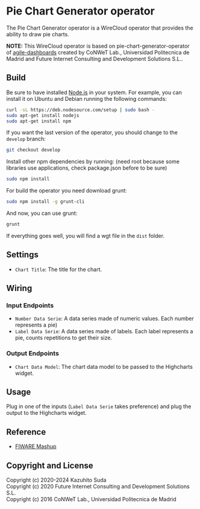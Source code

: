 Pie Chart Generator operator
======================

The Pie Chart Generator operator is a WireCloud operator that provides the ability to draw pie charts.

**NOTE:**
This WireCloud operator is based on pie-chart-generator-operator of [agile-dashboards](https://github.com/Wirecloud/agile-dashboards)
created by CoNWeT Lab., Universidad Politecnica de Madrid and Future Internet Consulting and Development Solutions S.L..

Build
-----

Be sure to have installed [Node.js](http://node.js) in your system. For example, you can install it on Ubuntu and Debian running the following commands:

```bash
curl -sL https://deb.nodesource.com/setup | sudo bash -
sudo apt-get install nodejs
sudo apt-get install npm
```

If you want the last version of the operator, you should change to the `develop` branch:

```bash
git checkout develop
```

Install other npm dependencies by running: (need root because some libraries use applications, check package.json before to be sure)

```bash
sudo npm install
```

For build the operator you need download grunt:

```bash
sudo npm install -g grunt-cli
```

And now, you can use grunt:

```bash
grunt
```

If everything goes well, you will find a wgt file in the `dist` folder.

## Settings

- `Chart Title`: The title for the chart.

## Wiring

### Input Endpoints

- `Number Data Serie`: A data series made of numeric values. Each number represents a pie)
- `Label Data Serie`: A data series made of labels. Each label represents a pie, counts repetitions to get their size.

### Output Endpoints

- `Chart Data Model`: The chart data model to be passed to the Highcharts widget.

## Usage

Plug in one of the inputs (`Label Data Serie` takes preference) and plug the output to the Highcharts widget.

## Reference

- [FIWARE Mashup](https://mashup.lab.fiware.org/)

## Copyright and License

Copyright (c) 2020-2024 Kazuhito Suda<br>
Copyright (c) 2020 Future Internet Consulting and Development Solutions S.L.<br>
Copyright (c) 2016 CoNWeT Lab., Universidad Politecnica de Madrid

